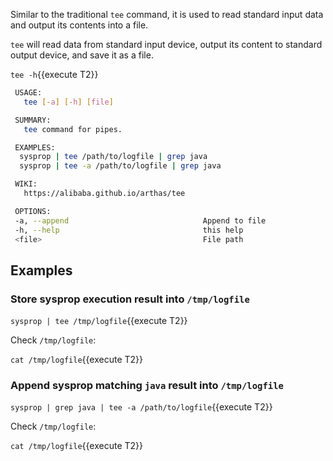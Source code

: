 
Similar to the traditional `tee` command, it is used to read standard input data and output its contents into a file.

`tee` will read data from standard input device, output its content to standard output device, and save it as a file.

`tee -h`{{execute T2}}

```bash
 USAGE:
   tee [-a] [-h] [file]

 SUMMARY:
   tee command for pipes.

 EXAMPLES:
  sysprop | tee /path/to/logfile | grep java
  sysprop | tee -a /path/to/logfile | grep java

 WIKI:
   https://alibaba.github.io/arthas/tee

 OPTIONS:
 -a, --append                              Append to file
 -h, --help                                this help
 <file>                                    File path
```

## Examples

### Store sysprop execution result into `/tmp/logfile`

`sysprop | tee /tmp/logfile`{{execute T2}}

Check `/tmp/logfile`:

`cat /tmp/logfile`{{execute T2}}

### Append sysprop matching `java` result into `/tmp/logfile`

`sysprop | grep java | tee -a /path/to/logfile`{{execute T2}}

Check `/tmp/logfile`:

`cat /tmp/logfile`{{execute T2}}
